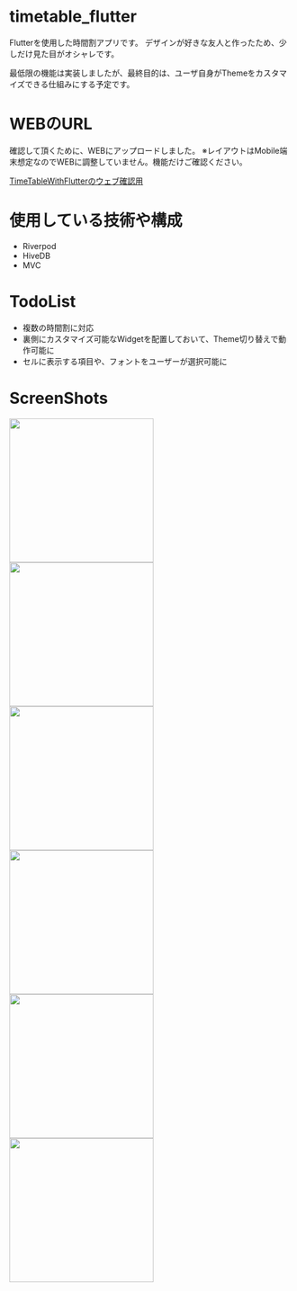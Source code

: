 # timetable_flutter
Flutterを使用した時間割アプリです。
デザインが好きな友人と作ったため、少しだけ見た目がオシャレです。

最低限の機能は実装しましたが、最終目的は、ユーザ自身がThemeをカスタマイズできる仕組みにする予定です。

# WEBのURL
確認して頂くために、WEBにアップロードしました。
※レイアウトはMobile端末想定なのでWEBに調整していません。機能だけご確認ください。

[TimeTableWithFlutterのウェブ確認用](https://ika020202.github.io/TimeTableWithFlutter/#/)

# 使用している技術や構成
- Riverpod
- HiveDB
- MVC

# TodoList
- 複数の時間割に対応
- 裏側にカスタマイズ可能なWidgetを配置しておいて、Theme切り替えで動作可能に
- セルに表示する項目や、フォントをユーザーが選択可能に

# ScreenShots
<img src="https://user-images.githubusercontent.com/42883378/202864493-d57dfd7d-3e1f-499c-970a-9e507b8c0282.png" width="256"> <img src="https://user-images.githubusercontent.com/42883378/202864500-f44645d4-16ce-4a2b-8676-62c86f7061c2.png" width="256"> <img src="https://user-images.githubusercontent.com/42883378/202864502-da3452d8-6262-4d6d-9f72-e5398e768769.png" width="256"> <img src="https://user-images.githubusercontent.com/42883378/202864508-a3a3e1bf-18b0-44a1-8056-f108c4e29107.png" width="256"> <img src="https://user-images.githubusercontent.com/42883378/202864515-b4e66d82-daaf-4252-9268-cc8fea5d56bd.png" width="256"> <img src="https://user-images.githubusercontent.com/42883378/202864519-21b34dff-97a6-4c29-b353-7f723c8f14df.png" width="256">
